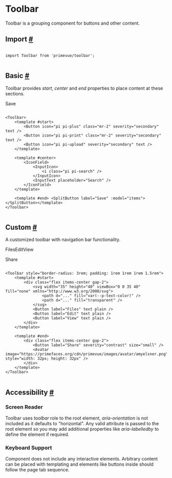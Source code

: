 # Toolbar

Toolbar is a grouping component for buttons and other content.

## Import [#](https://primevue.org/toolbar/#import)

```

import Toolbar from 'primevue/toolbar';


```

## Basic [#](https://primevue.org/toolbar/#basic)

Toolbar provides *start*, *center* and *end* properties to place content at these sections.

Save

```

<Toolbar>
    <template #start>
        <Button icon="pi pi-plus" class="mr-2" severity="secondary" text />
        <Button icon="pi pi-print" class="mr-2" severity="secondary" text />
        <Button icon="pi pi-upload" severity="secondary" text />
    </template>

    <template #center>
        <IconField>
            <InputIcon>
                <i class="pi pi-search" />
            </InputIcon>
            <InputText placeholder="Search" />
        </IconField>
    </template>

    <template #end> <SplitButton label="Save" :model="items"></SplitButton></template>
</Toolbar>


```

## Custom [#](https://primevue.org/toolbar/#custom)

A customized toolbar with navigation bar functionality.

FilesEditView

Share

```

<Toolbar style="border-radius: 3rem; padding: 1rem 1rem 1rem 1.5rem">
    <template #start>
        <div class="flex items-center gap-2">
            <svg width="35" height="40" viewBox="0 0 35 40" fill="none" xmlns="http://www.w3.org/2000/svg">
                <path d="..." fill="var(--p-text-color)" />
                <path d="..." fill="transparent" />
            </svg>
            <Button label="Files" text plain />
            <Button label="Edit" text plain />
            <Button label="View" text plain />
        </div>
    </template>

    <template #end>
        <div class="flex items-center gap-2">
            <Button label="Share" severity="contrast" size="small" />
            <Avatar image="https://primefaces.org/cdn/primevue/images/avatar/amyelsner.png" style="width: 32px; height: 32px" />
        </div>
    </template>
</Toolbar>


```

## Accessibility [#](https://primevue.org/toolbar/#accessibility)

### Screen Reader

Toolbar uses *toolbar* role to the root element, *aria-orientation* is not included as it defaults to "horizontal". Any valid attribute is passed to the root element so you may add additional properties like *aria-labelledby* to define the element if required.

### Keyboard Support

Component does not include any interactive elements. Arbitrary content can be placed with templating and elements like buttons inside should follow the page tab sequence.